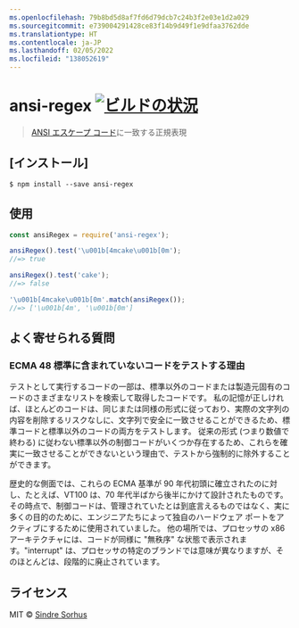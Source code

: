 ```yaml
---
ms.openlocfilehash: 79b8bd5d8af7fd6d79dcb7c24b3f2e03e1d2a029
ms.sourcegitcommit: e739004291428ce83f14b9d49f1e9dfaa3762dde
ms.translationtype: HT
ms.contentlocale: ja-JP
ms.lasthandoff: 02/05/2022
ms.locfileid: "138052619"
---
```

# <a name="ansi-regex-build-statushttpstravis-ciorgchalkansi-regex"></a>ansi-regex [![ビルドの状況](https://travis-ci.org/chalk/ansi-regex.svg?branch=master)](https://travis-ci.org/chalk/ansi-regex)

> [ANSI エスケープ コード](http://en.wikipedia.org/wiki/ANSI_escape_code)に一致する正規表現


## <a name="install"></a>[インストール]

```
$ npm install --save ansi-regex
```


## <a name="usage"></a>使用

```js
const ansiRegex = require('ansi-regex');

ansiRegex().test('\u001b[4mcake\u001b[0m');
//=> true

ansiRegex().test('cake');
//=> false

'\u001b[4mcake\u001b[0m'.match(ansiRegex());
//=> ['\u001b[4m', '\u001b[0m']
```

## <a name="faq"></a>よく寄せられる質問

### <a name="why-do-you-test-for-codes-not-in-the-ecma-48-standard"></a>ECMA 48 標準に含まれていないコードをテストする理由

テストとして実行するコードの一部は、標準以外のコードまたは製造元固有のコードのさまざまなリストを検索して取得したコードです。 私の記憶が正しければ、ほとんどのコードは、同じまたは同様の形式に従っており、実際の文字列の内容を削除するリスクなしに、文字列で安全に一致させることができるため、標準コードと標準以外のコードの両方をテストします。 従来の形式 (つまり数値で終わる) に従わない標準以外の制御コードがいくつか存在するため、これらを確実に一致させることができないという理由で、テストから強制的に除外することができます。

歴史的な側面では、これらの ECMA 基準が 90 年代初頭に確立されたのに対し、たとえば、VT100 は、70 年代半ばから後半にかけて設計されたものです。 その時点で、制御コードは、管理されていたとは到底言えるものではなく、実に多くの目的のために、エンジニアたちによって独自のハードウェア ポートをアクティブにするために使用されていました。 他の場所では、プロセッサの x86 アーキテクチャには、コードが同様に "無秩序" な状態で表示されます。"interrupt" は、プロセッサの特定のブランドでは意味が異なりますが、そのほとんどは、段階的に廃止されています。


## <a name="license"></a>ライセンス

MIT © [Sindre Sorhus](http://sindresorhus.com)
